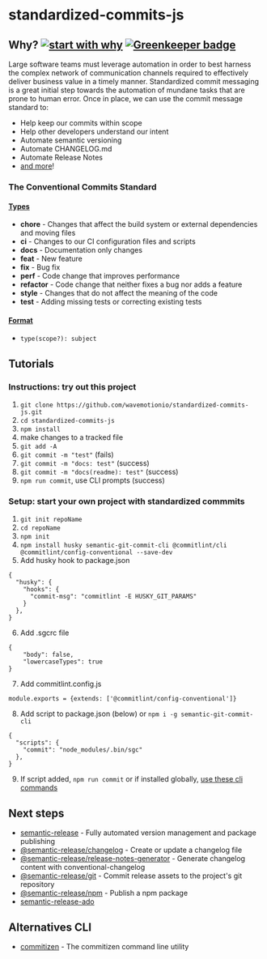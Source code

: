 # standardized-commits-js

## Why? [![start with why](https://img.shields.io/badge/start%20with-why%3F-brightgreen.svg?style=flat)](https://github.com/wavemotionio/standardized-commits-js/issues) [![Greenkeeper badge](https://badges.greenkeeper.io/wavemotionio/standardized-commits-js.svg)](https://greenkeeper.io/)
Large software teams must leverage automation in order to best harness the complex network of communication channels required to effectively deliver business value in a timely manner.  Standardized commit messaging is a great initial step towards the automation of mundane tasks that are prone to human error. Once in place, we can use the commit message standard to:
- Help keep our commits within scope
- Help other developers understand our intent
- Automate semantic versioning
- Automate CHANGELOG.md
- Automate Release Notes
- [and more](https://slides.com/marionebl/the-perks-of-committing-with-conventions#/)!

### The Conventional Commits Standard

#### [Types](https://github.com/JPeer264/node-semantic-git-commit-cli/blob/master/.sgcrc)
- **chore** - Changes that affect the build system or external dependencies and moving files
- **ci** - Changes to our CI configuration files and scripts
- **docs** - Documentation only changes
- **feat** - New feature
- **fix** - Bug fix
- **perf** - Code change that improves performance
- **refactor** - Code change that neither fixes a bug nor adds a feature
- **style** - Changes that do not affect the meaning of the code
- **test** - Adding missing tests or correcting existing tests

#### [Format](https://www.conventionalcommits.org/en/v1.0.0-beta.3/)
- `type(scope?): subject`


## Tutorials

### Instructions: try out this project
1. `git clone https://github.com/wavemotionio/standardized-commits-js.git`
1. `cd standardized-commits-js`
1. `npm install`
1. make changes to a tracked file
1. `git add -A`
1. `git commit -m "test"` (fails)
1. `git commit -m "docs: test"` (success)
1. `git commit -m "docs(readme): test"` (success)
1. `npm run commit`, use CLI prompts (success)

### Setup: start your own project with standardized commmits
1. `git init repoName`
2. `cd repoName`
3. `npm init`
4. `npm install husky semantic-git-commit-cli @commitlint/cli @commitlint/config-conventional --save-dev`
5. Add husky hook to package.json
```
{
  "husky": {
    "hooks": {
      "commit-msg": "commitlint -E HUSKY_GIT_PARAMS"
    }
  },
}
```
6. Add .sgcrc file
```
{
    "body": false,
    "lowercaseTypes": true
}
```
7. Add commitlint.config.js
```
module.exports = {extends: ['@commitlint/config-conventional']}
```
8. Add script to package.json (below) or `npm i -g semantic-git-commit-cli`
```
{
  "scripts": {
    "commit": "node_modules/.bin/sgc"
  },
}
```
9. If script added, `npm run commit` or if installed globally, [use these cli commands](https://github.com/JPeer264/node-semantic-git-commit-cli)

## Next steps
- [semantic-release](https://github.com/semantic-release/semantic-release) - Fully automated version management and package publishing
- [@semantic-release/changelog](https://github.com/semantic-release/changelog) - Create or update a changelog file
- [@semantic-release/release-notes-generator](https://github.com/semantic-release/release-notes-generator) - Generate changelog content with conventional-changelog
- [@semantic-release/git](https://github.com/semantic-release/git) - Commit release assets to the project's git repository
- [@semantic-release/npm](https://github.com/semantic-release/npm) - Publish a npm package
- [semantic-release-ado](https://github.com/lluchmk/semantic-release-ado)

## Alternatives CLI
- [commitizen](https://github.com/commitizen/cz-cli) - The commitizen command line utility
